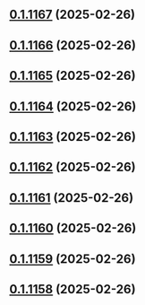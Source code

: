 ## [0.1.1167](https://github.com/binary-braids/terraform-oracle/compare/v0.1.1166...v0.1.1167) (2025-02-26)



## [0.1.1166](https://github.com/binary-braids/terraform-oracle/compare/v0.1.1165...v0.1.1166) (2025-02-26)



## [0.1.1165](https://github.com/binary-braids/terraform-oracle/compare/v0.1.1164...v0.1.1165) (2025-02-26)



## [0.1.1164](https://github.com/binary-braids/terraform-oracle/compare/v0.1.1163...v0.1.1164) (2025-02-26)



## [0.1.1163](https://github.com/binary-braids/terraform-oracle/compare/v0.1.1162...v0.1.1163) (2025-02-26)



## [0.1.1162](https://github.com/binary-braids/terraform-oracle/compare/v0.1.1161...v0.1.1162) (2025-02-26)



## [0.1.1161](https://github.com/binary-braids/terraform-oracle/compare/v0.1.1160...v0.1.1161) (2025-02-26)



## [0.1.1160](https://github.com/binary-braids/terraform-oracle/compare/v0.1.1159...v0.1.1160) (2025-02-26)



## [0.1.1159](https://github.com/binary-braids/terraform-oracle/compare/v0.1.1158...v0.1.1159) (2025-02-26)



## [0.1.1158](https://github.com/binary-braids/terraform-oracle/compare/v0.1.1157...v0.1.1158) (2025-02-26)



